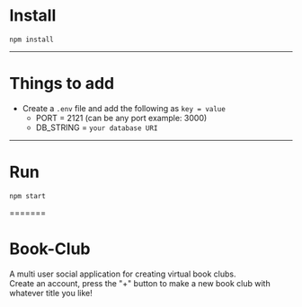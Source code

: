 # Install

`npm install`

---

# Things to add

- Create a `.env` file and add the following as `key = value`
  - PORT = 2121 (can be any port example: 3000)
  - DB_STRING = `your database URI`

---

# Run

`npm start`

=======
# Book-Club

A multi user social application for creating virtual book clubs.  
Create an account, press the "+" button to make a new book club with whatever title you like!

